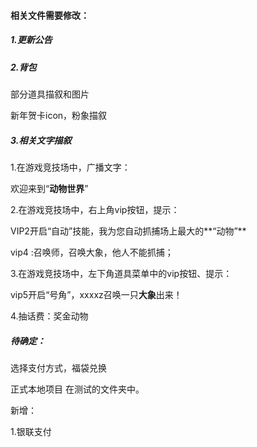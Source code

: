 #### 相关文件需要修改：

##### 1.更新公告

##### 2.背包

部分道具描叙和图片

新年贺卡icon，粉象描叙

##### 3.相关文字描叙

1.在游戏竞技场中，广播文字：

欢迎来到“**动物世界**”

2.在游戏竞技场中，右上角vip按钮，提示：

VIP2开启“自动”技能，我为您自动抓捕场上最大的**“动物”**

vip4 :召唤师，召唤大象，他人不能抓捕；

3.在游戏竞技场中，左下角道具菜单中的vip按钮、提示：



vip5开启“号角”，xxxxz召唤一只**大象**出来！

4.抽话费：奖金动物



##### 待确定：

选择支付方式，福袋兑换



正式本地项目 在测试的文件夹中。



新增：

1.银联支付




